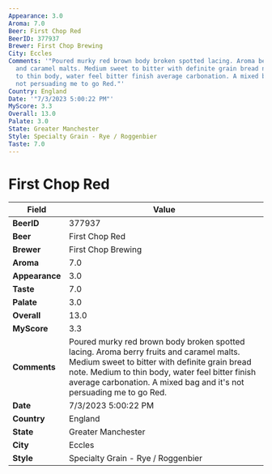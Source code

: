 ```yaml
---
Appearance: 3.0
Aroma: 7.0
Beer: First Chop Red
BeerID: 377937
Brewer: First Chop Brewing
City: Eccles
Comments: '"Poured murky red brown body broken spotted lacing. Aroma berry fruits
  and caramel malts. Medium sweet to bitter with definite grain bread note. Medium
  to thin body, water feel bitter finish average carbonation. A mixed bag and it''s
  not persuading me to go Red."'
Country: England
Date: '"7/3/2023 5:00:22 PM"'
MyScore: 3.3
Overall: 13.0
Palate: 3.0
State: Greater Manchester
Style: Specialty Grain - Rye / Roggenbier
Taste: 7.0
---
```


# First Chop Red

| Field         | Value |
|---------------|-------|
| **BeerID** | 377937 |
| **Beer** | First Chop Red |
| **Brewer** | First Chop Brewing |
| **Aroma** | 7.0 |
| **Appearance** | 3.0 |
| **Taste** | 7.0 |
| **Palate** | 3.0 |
| **Overall** | 13.0 |
| **MyScore** | 3.3 |
| **Comments** | Poured murky red brown body broken spotted lacing. Aroma berry fruits and caramel malts. Medium sweet to bitter with definite grain bread note. Medium to thin body, water feel bitter finish average carbonation. A mixed bag and it's not persuading me to go Red. |
| **Date** | 7/3/2023 5:00:22 PM |
| **Country** | England |
| **State** | Greater Manchester |
| **City** | Eccles |
| **Style** | Specialty Grain - Rye / Roggenbier |
